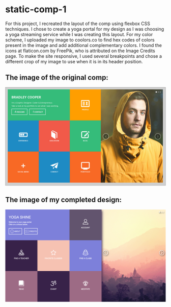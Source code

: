 # static-comp-1

For this project, I recreated the layout of the comp using flexbox CSS techniques. I chose to create a yoga portal for my design as I was choosing a yoga streaming service while I was creating this layout. For my color scheme, I uploaded my image to coolors.co to find hex codes of colors present in the image and add additional complementary colors. I found the icons at flaticon.com by FreePik, who is attributed on the Image Credits page. To make the site responsive, I used several breakpoints and chose a different crop of my image to use when it is in its header position.

## The image of the original comp: 
![Alt text](images/comp-static-1.jpg?raw=true "Optional Title")

## The image of my completed design:
![Alt text](images/my-layout.png?raw=true "Optional Title")
